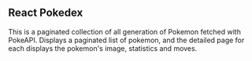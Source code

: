 ## React Pokedex

This is a paginated collection of all generation of Pokemon fetched with PokeAPI. Displays a paginated list of pokemon, and the detailed page for each displays the pokemon's image, statistics and moves.
